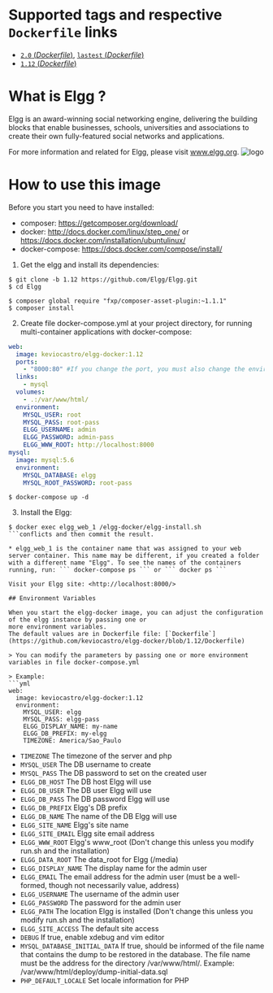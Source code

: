 # Supported tags and respective `Dockerfile` links

  -	[`2.0` (*Dockerfile*)](https://github.com/keviocastro/elgg-docker/blob/2.0/Dockerfile), [`lastest` (*Dockerfile*)](https://github.com/keviocastro/elgg-docker/blob/master/Dockerfile)
  -	[`1.12` (*Dockerfile*)](https://github.com/keviocastro/elgg-docker/blob/1.12/Dockerfile)


# What is Elgg ?

Elgg is an award-winning social networking engine, delivering the building blocks that enable businesses, schools, universities 
and associations to create their own fully-featured social networks and applications.

For more information and related for Elgg, please visit www.elgg.org.
![logo](https://elgg.org/images/elgg_small.png)

# How to use this image

Before you start you need to have installed:
- composer: https://getcomposer.org/download/
- docker: http://docs.docker.com/linux/step_one/ or https://docs.docker.com/installation/ubuntulinux/
- docker-compose: https://docs.docker.com/compose/install/

1. Get the elgg and install its dependencies:

```console
$ git clone -b 1.12 https://github.com/Elgg/Elgg.git
$ cd Elgg
```

```console
$ composer global require "fxp/composer-asset-plugin:~1.1.1"
$ composer install
```

2. Create file docker-compose.yml at your project directory, for running multi-container applications with docker-compose:

```yml
web:
  image: keviocastro/elgg-docker:1.12
  ports:
    - "8000:80" #If you change the port, you must also change the environment variable ELGG_WWW_ROOT
  links:
    - mysql
  volumes:
    - .:/var/www/html/
  environment:
    MYSQL_USER: root
    MYSQL_PASS: root-pass
    ELGG_USERNAME: admin
    ELGG_PASSWORD: admin-pass
    ELGG_WWW_ROOT: http://localhost:8000
mysql:
  image: mysql:5.6  
  environment:
    MYSQL_DATABASE: elgg
    MYSQL_ROOT_PASSWORD: root-pass
```

```console
$ docker-compose up -d
```

3. Install the Elgg:
```console
$ docker exec elgg_web_1 /elgg-docker/elgg-install.sh
```conflicts and then commit the result.

* elgg_web_1 is the container name that was assigned to your web server container. This name may be different, if you created a folder with a different name "Elgg". To see the names of the containers running, run: ``` docker-compose ps ``` or ``` docker ps ``` 

Visit your Elgg site: <http://localhost:8000/>

## Environment Variables

When you start the elgg-docker image, you can adjust the configuration of the elgg instance by passing one or 
more environment variables.
The default values are in Dockerfile file: [`Dockerfile`](https://github.com/keviocastro/elgg-docker/blob/1.12/Dockerfile)

> You can modify the parameters by passing one or more environment variables in file docker-compose.yml

> Example: 
```yml
web:
  image: keviocastro/elgg-docker:1.12
  environment:
    MYSQL_USER: elgg
    MYSQL_PASS: elgg-pass
    ELGG_DISPLAY_NAME: my-name
    ELGG_DB_PREFIX: my-elgg
    TIMEZONE: America/Sao_Paulo
```

* `TIMEZONE`          The timezone of the server and php 
* `MYSQL_USER`        The DB username to create
* `MYSQL_PASS`        The DB password to set on the created user
* `ELGG_DB_HOST`      The DB host Elgg will use
* `ELGG_DB_USER`      The DB user Elgg will use
* `ELGG_DB_PASS`      The DB password Elgg will use
* `ELGG_DB_PREFIX`    Elgg's DB prefix 
* `ELGG_DB_NAME`      The name of the DB Elgg will use
* `ELGG_SITE_NAME`    Elgg's site name
* `ELGG_SITE_EMAIL`   Elgg site email address 
* `ELGG_WWW_ROOT`     Elgg's www_root (Don't change this unless you modify run.sh and the installation)
* `ELGG_DATA_ROOT`    The data_root for Elgg (/media)
* `ELGG_DISPLAY_NAME` The display name for the admin user
* `ELGG_EMAIL` The email address for the admin user (must be a well-formed, though not necessarily value, address)
* `ELGG_USERNAME` The username of the admin user
* `ELGG_PASSWORD` The password for the admin user
* `ELGG_PATH` The location Elgg is installed (Don't change this unless you modify run.sh and the installation)
* `ELGG_SITE_ACCESS` The default site access
* `DEBUG`             If true, enable xdebug and vim editor
* `MYSQL_DATABASE_INITIAL_DATA`   If true, should be informed of the file name that contains the dump to be restored in the database. 
The file name must be the address for the directory /var/www/html/. Example: /var/www/html/deploy/dump-initial-data.sql
* `PHP_DEFAULT_LOCALE` Set locale information for PHP
